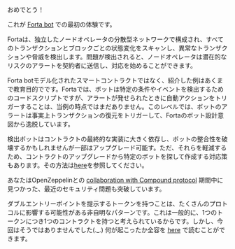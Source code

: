 おめでとう！

これが [Forta bot](https://docs.forta.network/en/latest/) での最初の体験です。 

Fortaは、独立したノードオペレータの分散型ネットワークで構成され、すべてのトランザクションとブロックごとの状態変化をスキャンし、異常なトランザクションや脅威を検出します。問題が検出されると、ノードオペレータは潜在的なリスクのアラートを契約者に送信し、対応を始めることができます。

Forta botモデル化されたスマートコントラクトではなく、紹介した例はあくまで教育目的でです。Fortaでは、ボットは特定の条件やイベントを検出するためのコードスクリプトですが、アラートが発せられたときに自動アクションをトリガーすることは、当例の時点ではまだありません。このレベルでは、ボットのアラートは事実上トランザクションの復元をトリガーして、Fortaのボット設計意図から逸脱しています。

検出ボットはコントラクトの最終的な実装に大きく依存し、ボットの整合性を破壊するかもしれませんが一部はアップグレード可能す。ただ、それらを軽減するため、コントラクトのアップグレードから特定のボットを探して作成する対応策もあります。その方法は[here](https://docs.forta.network/en/latest/quickstart/)を参照してください。

あなたはOpenZeppelinとの [collaboration with Compound protocol](https://compound.finance/governance/proposals/76) 期間中に見つかった、最近のセキュリティ問題も突破しています。

ダブルエントリーポイントを提示するトークンを持つことは、たくさんのプロトコルに影響する可能性がある非自明なパターンです。これは一般的に、1つのトークンにつき1つのコントラクトを持つと考えられているからです。しかし、今回はそうではありませんでした(._.) 何が起こったか全容を [here](https://blog.openzeppelin.com/compound-tusd-integration-issue-retrospective/) で読むことができます。
